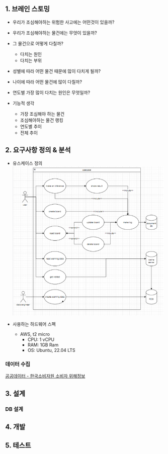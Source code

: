 ## 1. 브레인 스토밍
- 우리가 조심해야하는 위험한 사고에는 어떤것이 있을까?
- 우리가 조심해야하는 물건에는 무엇이 있을까?
- 그 물건으로 어떻게 다칠까?
  - 다치는 원인
  - 다치는 부위
- 성별에 따라 어떤 물건 때문에 많이 다치게 될까?
- 나이에 따라 어떤 물건에 많이 다칠까?
- 연도별 가장 많이 다치는 원인은 무엇일까?

- 기능적 생각
    - 가장 조심해야 하는 물건
    - 조심해야하는 물건 랭킹
    - 연도별 추이
    - 전체 추이

## 2. 요구사항 정의 & 분석
- 유스케이스 정의
![img.png](resource/usecase.png)

- 사용하는 하드웨어 스펙
  - AWS, t2 micro 
    - CPU: 1 vCPU 
    - RAM: 1GB Ram
    - OS: Ubuntu, 22.04 LTS
### 데이터 수집
[공공데이터 - 한국소비자원 소비자 위해정보](https://www.data.go.kr/data/3040719/fileData.do?recommendDataYn=Y)

## 3. 설계

### DB 설계

## 4. 개발

## 5. 테스트
